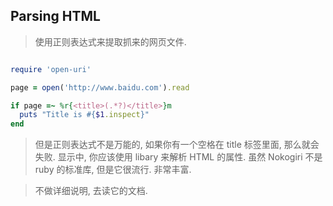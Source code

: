 ## Parsing HTML

> 使用正则表达式来提取抓来的网页文件.
```ruby

require 'open-uri'

page = open('http://www.baidu.com').read

if page =~ %r{<title>(.*?)</title>}m
  puts "Title is #{$1.inspect}"
end
```

> 但是正则表达式不是万能的, 如果你有一个空格在 title 标签里面, 那么就会失败. 显示中, 你应该使用 libary 来解析 HTML 的属性. 虽然 Nokogiri 不是 ruby 的标准库, 但是它很流行. 非常丰富.

> 不做详细说明, 去读它的文档.
